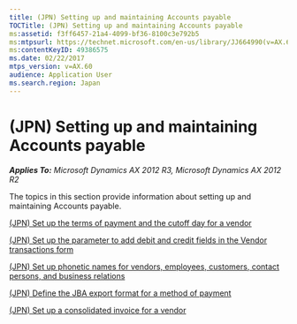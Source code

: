 ```yaml
---
title: (JPN) Setting up and maintaining Accounts payable
TOCTitle: (JPN) Setting up and maintaining Accounts payable
ms:assetid: f3ff6457-21a4-4099-bf36-8100c3e792b5
ms:mtpsurl: https://technet.microsoft.com/en-us/library/JJ664990(v=AX.60)
ms:contentKeyID: 49386575
ms.date: 02/22/2017
mtps_version: v=AX.60
audience: Application User
ms.search.region: Japan
---
```


# (JPN) Setting up and maintaining Accounts payable 


_**Applies To:** Microsoft Dynamics AX 2012 R3, Microsoft Dynamics AX 2012 R2_

The topics in this section provide information about setting up and maintaining Accounts payable.

[(JPN) Set up the terms of payment and the cutoff day for a vendor](jpn-set-up-the-terms-of-payment-and-the-cutoff-day-for-a-vendor.md)

[(JPN) Set up the parameter to add debit and credit fields in the Vendor transactions form](jpn-set-up-the-parameter-to-add-debit-and-credit-fields-in-the-vendor-transactions-form.md)

[(JPN) Set up phonetic names for vendors, employees, customers, contact persons, and business relations](jpn-set-up-phonetic-names-for-vendors-employees-customers-contact-persons-and-business-relations.md)

[(JPN) Define the JBA export format for a method of payment](jpn-define-the-jba-export-format-for-a-method-of-payment.md)

[(JPN) Set up a consolidated invoice for a vendor](jpn-set-up-a-consolidated-invoice-for-a-vendor.md)

  


